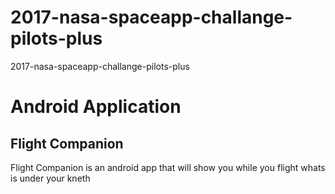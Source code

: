 # 2017-nasa-spaceapp-challange-pilots-plus
2017-nasa-spaceapp-challange-pilots-plus

# Android Application
## Flight Companion
Flight Companion is an android app that will show you while you flight whats is under your kneth
